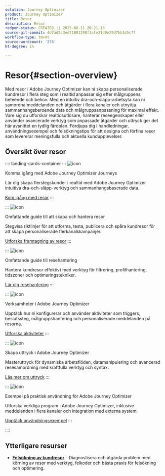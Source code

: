 ```yaml
---
solution: Journey Optimizer
product: Journey Optimizer
title: Resor
description: Resor
redpen-status: CREATED_||_2025-08-11_20-21-13
source-git-commit: 4d7ad2c3ed71801298f1afe31d0e29d7bb1d5c7f
workflow-type: tm+mt
source-wordcount: '276'
ht-degree: 1%

---
```



# Resor{#section-overview}

Med resor i Adobe Journey Optimizer kan ni skapa personaliserade kundresor i flera steg som i realtid anpassar sig efter målgruppens beteende och behov. Med en intuitiv dra-och-släpp-arbetsyta kan ni samordna meddelanden och åtgärder i flera kanaler och utnyttja sammanhangsberoende data och målgruppsanpassning för maximal effekt. Vare sig du utforskar realtidsutlösare, hanterar reseegenskaper eller använder avancerade verktyg som anpassade åtgärder och uttryck ger det här avsnittet en tydlig färdplan. Fördjupa dig i handledningar, användningsexempel och felsökningstips för att designa och förfina resor som levererar meningsfulla och aktuella kundupplevelser.

## Översikt över resor

:::: landing-cards-container
:::
![icon](https://cdn.experienceleague.adobe.com/icons/circle-play.svg?lang=sv-SE)

Komma igång med Adobe Journey Optimizer Journeys

Lär dig skapa flerstegskunder i realtid med Adobe Journey Optimizer intuitiva dra-och-släpp-verktyg och sammanhangsbaserade data.

[Kom igång med resor](../using/building-journeys/journey.md)
:::

:::
![icon](https://cdn.experienceleague.adobe.com/icons/list-check.svg?lang=sv-SE)

Omfattande guide till att skapa och hantera resor

Stegvisa riktlinjer för att utforma, testa, publicera och spåra kundresor för att skapa personaliserade flerkanalskampanjer.

[Utforska framtagning av resor](create-journey-landing-page.md)
:::

:::
![icon](https://cdn.experienceleague.adobe.com/icons/gear.svg?lang=sv-SE)

Omfattande guide till resehantering

Hantera kundresor effektivt med verktyg för filtrering, profilhantering, tidszoner och optimeringstekniker.

[Lär dig resehantering](manage-journey-landing-page.md)
:::

:::
![icon](https://cdn.experienceleague.adobe.com/icons/puzzle-piece.svg?lang=sv-SE)

Verksamheter i Adobe Journey Optimizer

Upptäck hur ni konfigurerar och använder aktiviteter som triggers, beslutssteg, målgruppshantering och personaliserade meddelanden på resorna.

[Utforska aktiviteter](about-journey-building-landing-page.md)
:::

:::
![icon](https://cdn.experienceleague.adobe.com/icons/code-branch.svg?lang=sv-SE)

Skapa uttryck i Adobe Journey Optimizer

Masteruttryck för dynamiska arbetsflöden, datamanipulering och avancerad resesamordning med kraftfulla verktyg och syntax.

[Läs mer om uttryck](building-advanced-conditions-journeys-landing-page.md)
:::

:::
![icon](https://cdn.experienceleague.adobe.com/icons/bullseye.svg?lang=sv-SE)

Exempel på praktisk användning för Adobe Journey Optimizer

Utforska verkliga program i Adobe Journey Optimizer, inklusive meddelanden i flera kanaler och integration med externa system.

[Upptäck användningsexempel](journey-use-cases-landing-page.md)
:::

::::


## Ytterligare resurser

- **[Felsökning av kundresor](troubleshoot-journey-landing-page.md)** - Diagnostisera och åtgärda problem med körning av resor med verktyg, felkoder och bästa praxis för felsökning och optimering.
